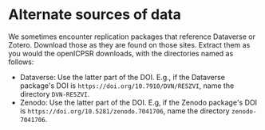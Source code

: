 # Alternate sources of data

We sometimes encounter replication packages that reference Dataverse or Zotero. Download those as they are found on those sites. Extract them as you would the openICPSR downloads, with the directories named as follows:

- Dataverse: Use the latter part of the DOI. E.g., if the Dataverse package's DOI is `https://doi.org/10.7910/DVN/RE5ZVI`, name the directory `DVN-RE5ZVI`. 
- Zenodo: Use the latter part of the DOI. E.g, if the Zenodo package's DOI is `https://doi.org/10.5281/zenodo.7041706`, name the directory `zenodo-7041706`.